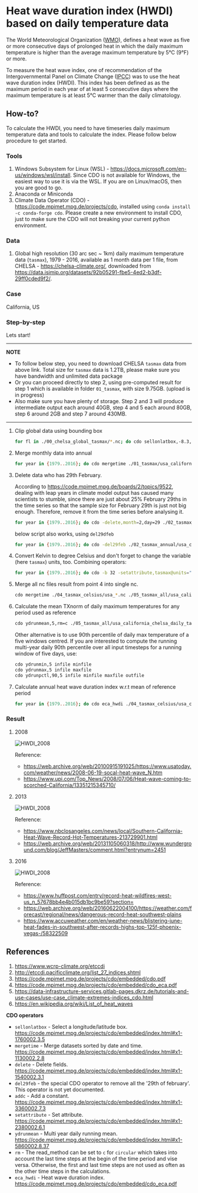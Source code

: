 # Heat wave duration index (HWDI) based on daily temperature data

The World Meteorological Organization ([WMO](https://public.wmo.int/en)), defines a heat wave as five or more consecutive days of prolonged heat in which the daily maximum temperature is higher than the average maximum temperature by 5°C (9°F) or more.

To measure the heat wave index, one of recommendation of the Intergovernmental Panel on Climate Change ([IPCC](https://www.ipcc.ch/)) was to use the heat wave duration index (HWDI). This index has been defined as as the maximum period in each year of at least 5 consecutive days where the maximum temperature is at least 5°C warmer than the daily climatology.


## How-to?

To calculate the HWDI, you need to have timeseries daily maximum temperature data and tools to calculate the index. Please follow below procedure to get started.

### Tools

1. Windows Subsystem for Linux (WSL) - https://docs.microsoft.com/en-us/windows/wsl/install. Since CDO is not available for Windows, the easiest way to use it is via the WSL. If you are on Linux/macOS, then you are good to go.
2. Anaconda or Miniconda
3. Climate Data Operator (CDO) - https://code.mpimet.mpg.de/projects/cdo, installed using `conda install -c conda-forge cdo`. Please create a new environment to install CDO, just to make sure the CDO will not breaking your current python environment.


### Data

1. Global high resolution (30 arc sec ~ 1km) daily maximum temperature data (`tasmax`), 1979 - 2016, available as 1 month data per 1 file, from CHELSA - https://chelsa-climate.org/, downloaded from https://data.isimip.org/datasets/92b05291-fbe5-4ed2-b3df-29ff0cded9f2/. 


### Case

California, US


### Step-by-step

Lets start!

---
**NOTE**

* To follow below step, you need to download CHELSA `tasmax` data from above link. Total size for `tasmax` data is 1.2TB, please make sure you have bandwidth and unlimited data package
* Or you can proceed directly to step 2, using pre-computed result for step 1 which is available in folder `01_tasmax`, with size 9.75GB. (upload is in progress)
* Also make sure you have plenty of storage. Step 2 and 3 will produce intermediate output each around 40GB, step 4 and 5 each around 80GB, step 6 around 2GB and step 7 around 430MB.

---

1. Clip global data using bounding box

	```bash
	for fl in ./00_chelsa_global_tasmax/*.nc; do cdo sellonlatbox,-8.3,-7.6,12.3,12.9 $fl ./01_tasmax_/usa_california_`basename $fl`; done
	```

2. Merge monthly data into annual

	```bash
	for year in {1979..2016}; do cdo mergetime ./01_tasmax/usa_california_chelsa-w5e5v1.0_obsclim_tasmax_30arcsec_global_daily_${year}??.nc ./02_tasmax_annual/usa_california_chelsa_daily_tasmax_${year}.nc; done
	```

3. Delete data who has 29th February.

	According to https://code.mpimet.mpg.de/boards/2/topics/9522, dealing with leap years in climate model output has caused many scientists to stumble, since there are just about 25% February 29ths in the time series so that the sample size for February 29th is just not big enough. Therefore, remove it from the time series before analysing it.

	```bash
	for year in {1979..2016}; do cdo -delete,month=2,day=29 ./02_tasmax_annual/usa_california_chelsa_daily_tasmax_${year}.nc ./03_tasmax_del29feb/usa_california_chelsa_daily_tasmax_${year}.nc; done
	```

	below script also works, using `del29dfeb`

	```bash
	for year in {1979..2016}; do cdo -del29feb ./02_tasmax_annual/usa_california_chelsa_daily_tasmax_${year}.nc ./03_tasmax_del29feb/usa_california_chelsa_daily_tasmax_${year}.nc; done
	```

4. Convert Kelvin to degree Celsius and don't forget to change the variable (here `tasmax`) units, too. Combining operators:

	```bash
	for year in {1979..2016}; do cdo -b 32 -setattribute,tasmax@units="degC" -addc,-273.15 ./03_tasmax_del29feb/usa_california_chelsa_daily_tasmax_${year}.nc ./04_tasmax_celsius/usa_california_chelsa_daily_tasmax_${year}.nc; done
	```

5. Merge all nc files result from point 4 into single nc.

	```bash
	cdo mergetime ./04_tasmax_celsius/usa_*.nc ./05_tasmax_all/usa_california_chelsa_daily_tasmax_1979_2016.nc
	```

6. Calculate the mean TXnorm of daily maximum temperatures for any period used as reference

	```bash
	cdo ydrunmean,5,rm=c ./05_tasmax_all/usa_california_chelsa_daily_tasmax_1979_2016.nc ./06_tasmax_meanofreference/usa_california_chelsa_daily_tasmaxnorm_ref_1979_2016.nc
	```

	Other alternative is to use 90th percentile of daily max temperature of a five windows centred. If you are interested to compute the running multi-year daily 90th percentile over all input timesteps for a running window of five days, use:

	```bash
	cdo ydrunmin,5 infile minfile 
    cdo ydrunmax,5 infile maxfile 
  	cdo ydrunpctl,90,5 infile minfile maxfile outfile
	````

7. Calculate annual heat wave duration index w.r.t mean of reference period

	```bash
	for year in {1979..2016}; do cdo eca_hwdi ./04_tasmax_celsius/usa_california_chelsa_daily_tasmax_${year}.nc ./06_tasmax_meanofreference/usa_california_chelsa_daily_tasmaxnorm_ref_1979_2016.nc ./07_hwdi/usa_california_chelsa_daily_hwdi_${year}.nc; done
	```


### Result

1. 2008

	![HWDI_2008](./img/Heatwave_CA_2008.png)

	Reference: 
	* https://web.archive.org/web/20100915191025/https://www.usatoday.com/weather/news/2008-06-19-socal-heat-wave_N.htm
	* https://www.upi.com/Top_News/2008/07/06/Heat-wave-coming-to-scorched-California/13351215345710/

2. 2013

	![HWDI_2008](./img/Heatwave_CA_2013.png)

	Reference:
	* https://www.nbclosangeles.com/news/local/Southern-California-Heat-Wave-Record-Hot-Temperatures-213729901.html
	* https://web.archive.org/web/20131105060318/http://www.wunderground.com/blog/JeffMasters/comment.html?entrynum=2451


3. 2016

	![HWDI_2008](./img/Heatwave_CA_2016.png)

	Reference:
	* https://www.huffpost.com/entry/record-heat-wildfires-west-us_n_57678bb4e4b015db1bc9be59?section=
	* https://web.archive.org/web/20160622004100/https://weather.com/forecast/regional/news/dangerous-record-heat-southwest-plains
	* https://www.accuweather.com/en/weather-news/blistering-june-heat-fades-in-southwest-after-records-highs-top-125f-phoenix-vegas-/58322509


## References

1. https://www.wcrp-climate.org/etccdi
2. http://etccdi.pacificclimate.org/list_27_indices.shtml
3. https://code.mpimet.mpg.de/projects/cdo/embedded/cdo.pdf
4. https://code.mpimet.mpg.de/projects/cdo/embedded/cdo_eca.pdf
5. https://data-infrastructure-services.gitlab-pages.dkrz.de/tutorials-and-use-cases/use-case_climate-extremes-indices_cdo.html
6. https://en.wikipedia.org/wiki/List_of_heat_waves

**CDO operators**

* `sellonlatbox` - Select a longitude/latitude box. https://code.mpimet.mpg.de/projects/cdo/embedded/index.html#x1-1760002.3.5
* `mergetime` - Merge datasets sorted by date and time. https://code.mpimet.mpg.de/projects/cdo/embedded/index.html#x1-1130002.2.8
* `delete` - Delete fields. https://code.mpimet.mpg.de/projects/cdo/embedded/index.html#x1-1540002.3.1
* `del29feb` - the special CDO operator to remove all the '29th of february'. This operator is not yet documented.
* `addc` - Add a constant. https://code.mpimet.mpg.de/projects/cdo/embedded/index.html#x1-3360002.7.3
* `setattribute` - Set attribute. https://code.mpimet.mpg.de/projects/cdo/embedded/index.html#x1-2380002.6.1
* `ydrunmean` - Multi year daily running mean. https://code.mpimet.mpg.de/projects/cdo/embedded/index.html#x1-5860002.8.37
* `rm` - The read_method can be set to `c` for `circular` which takes into account the last time steps at the begin of the time period and vise versa. Otherwise, the first and last time steps are not used as often as the other time steps in the calculations.
* `eca_hwdi` - Heat wave duration index. https://code.mpimet.mpg.de/projects/cdo/embedded/cdo_eca.pdf
